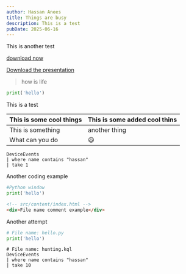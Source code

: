 ```yaml
---
author: Hassan Anees
title: Things are busy
description: This is a test
pubDate: 2025-06-16
---
```

This is another test

[download now](/text.txt)

[Download the presentation](/datalabeling.pdf)

> how is life

```python
print('hello')
```

This is a test

| This is some cool things | This is some added cool thins |
| --- | --- |
| This is something | another thing |
| What can you do | 😃  |

```kql
DeviceEvents
| where name contains "hassan"
| take 1 
```

Another coding example

```python
#Python window
print('hello')
```

```html
<!-- src/content/index.html -->
<div>File name comment example</div>
```

Another attempt

```python
# File name: hello.py
print('hello')
```

```kql
# File name: hunting.kql
DeviceEvents
| where name contains "hassan"
| take 10
```